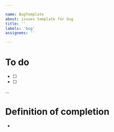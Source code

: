 ```yaml
---

name: BugTemplate
about: issues template for bug
title: ''
labels: 'bug'
assignees: ''

---
```


# To do
- [ ]
- [ ]
...

# Definition of completion
-

